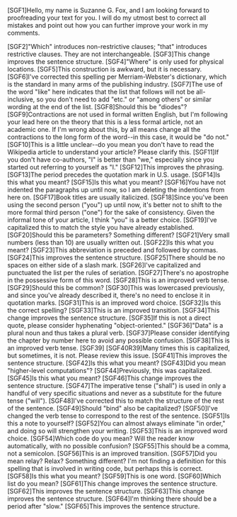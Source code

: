 [SGF1]Hello, my name is Suzanne G. Fox, and I am looking forward to proofreading your text for you. I will do my utmost best to correct all mistakes and point out how you can further improve your work in my comments.

[SGF2]"Which" introduces non-restrictive clauses; "that" introduces restrictive clauses. They are not interchangeable.
[SGF3]This change improves the sentence structure.
[SGF4]"Where" is only used for physical locations.
[SGF5]This construction is awkward, but it is necessary.
[SGF6]I've corrected this spelling per Merriam-Webster's dictionary, which is the standard in many arms of the publishing industry.
[SGF7]The use of the word "like" here indicates that the list that follows will not be all-inclusive, so you don't need to add "etc." or "among others" or similar wording at the end of the list.
[SGF8]Should this be "diodes"?
[SGF9]Contractions are not used in formal written English, but I'm following your lead here on the theory that this is a less formal article, not an academic one. If I'm wrong about this, by all means change all the contractions to the long form of the word--in this case, it would be "do not."
[SGF10]This is a little unclear--do you mean you don't have to read the Wikipedia article to understand your article? Please clarify this.
[SGF11]If you don't have co-authors, "I" is better than "we," especially since you started out referring to yourself as "I."
[SGF12]This improves the phrasing.
[SGF13]The period precedes the quotation mark in U.S. usage.
[SGF14]Is this what you meant?
[SGF15]Is this what you meant?
[SGF16]You have not indented the paragraphs up until now, so I am deleting the indentions from here on.
[SGF17]Book titles are usually italicized.
[SGF18]Since you've been using the second person ("you") up until now, it's better not to shift to the more formal third person ("one") for the sake of consistency. Given the informal tone of your article, I think "you" is a better choice.
[SGF19]I've capitalized this to match the style you have already established.
[SGF20]Should this be parameters? Something different?
[SGF21]Very small numbers (less than 10) are usually written out.
[SGF22]Is this what you meant?
[SGF23]This abbreviation is preceded and followed by commas.
[SGF24]This improves the sentence structure.
[SGF25]There should be no spaces on either side of a slash mark.
[SGF26]I've capitalized and punctuated the list per the rules of seriation.
[SGF27]There's no apostrophe in the possessive form of this word.
[SGF28]This is an improved verb tense.
[SGF29]Should this be common?
[SGF30]This was lowercased previously, and since you've already described it, there's no need to enclose it in quotation marks.
[SGF31]This is an improved word choice.
[SGF32]Is this the correct spelling?
[SGF33]This is an improved transition.
[SGF34]This change improves the sentence structure.
[SGF35]If this is not a direct quote, please consider hyphenating "object-oriented."
[SGF36]"Data" is a plural noun and thus takes a plural verb.
[SGF37]Please consider identifying the chapter by number here to avoid any possible confusion.
[SGF38]This is an improved verb tense.
[SGF39]
[SGF40R39]Many times this is capitalized, but sometimes, it is not. Please review this issue.
[SGF41]This improves the sentence structure.
[SGF42]Is this what you meant?
[SGF43]Did you mean "higher-level computations"?
[SGF44]Previously, this was capitalized.
[SGF45]Is this what you meant?
[SGF46]This change improves the sentence structure.
[SGF47]The imperative tense ("shall") is used in only a handful of very specific situations and never as a substitute for the future tense ("will").
[SGF48]I've corrected this to match the structure of the rest of the sentence.
[SGF49]Should "bind" also be capitalized?
[SGF50]I've changed the verb tense to correspond to the rest of the sentence.
[SGF51]Is this a note to yourself?
[SGF52]You can almost always eliminate "in order," and doing so will strengthen your writing.
[SGF53]This is an improved word choice.
[SGF54]Which code do you mean? Will the reader know automatically, with no possible confusion?
[SGF55]This should be a comma, not a semicolon.
[SGF56]This is an improved transition.
[SGF57]Did you mean relay? Relax? Something different? I'm not finding a definition for this spelling that is involved in writing code, but perhaps this is correct.
[SGF58]Is this what you meant?
[SGF59]This is one word.
[SGF60]Which list do you mean?
[SGF61]This change improves the sentence structure.
[SGF62]This improves the sentence structure.
[SGF63]This change improves the sentence structure.
[SGF64]I'm thinking there should be a period after "slow."
[SGF65]This improves the sentence structure.